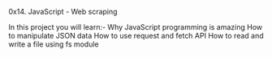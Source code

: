 0x14. JavaScript - Web scraping

In this project you will learn:-
Why JavaScript programming is amazing
How to manipulate JSON data
How to use request and fetch API
How to read and write a file using fs module
